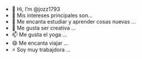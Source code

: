 - 👋 Hi, I’m @jozz1793
- 👀 Mis intereses principales son...
- 🌱 Me encanta estudiar y aprender cosas nuevas ...
- 💞️ Me gusta ser creativa ...
- 📫 Me gusta el yoga ...
- 😄 Me encanta viajar ...
- ⚡ Soy muy trabajdora ...

<!---
jozz1793/jozz1793 is a ✨ special ✨ repository because its `README.md` (this file) appears on your GitHub profile.
You can click the Preview link to take a look at your changes.
--->
